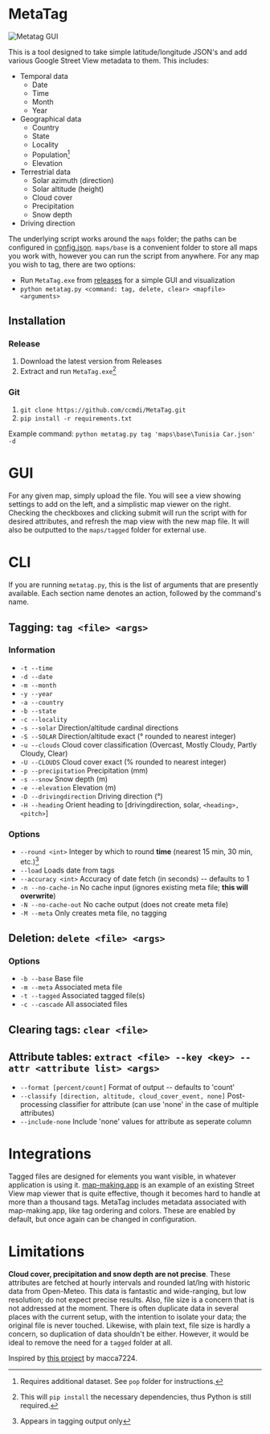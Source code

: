 # MetaTag
![Metatag GUI](https://i.imgur.com/850LAhl.png)

This is a tool designed to take simple latitude/longitude JSON's and add various Google Street View metadata to them. This includes:
* Temporal data
	* Date
	* Time
	* Month
	* Year
* Geographical data
	* Country
	* State
	* Locality
	* Population[^1]
	* Elevation
* Terrestrial data
	* Solar azimuth (direction)
	* Solar altitude (height)
	* Cloud cover
	* Precipitation
	* Snow depth
* Driving direction

[^1]: Requires additional dataset. See `pop` folder for instructions.

The underlying script works around the `maps` folder; the paths can be configured in [config.json](https://github.com/ccmdi/MetaTag/blob/main/config.json). `maps/base` is a convenient folder to store all maps you work with, however you can run the script from anywhere. For any map you wish to tag, there are two options:
* Run `MetaTag.exe` from [releases](https://github.com/ccmdi/MetaTag/releases/) for a simple GUI and visualization
* `python metatag.py <command: tag, delete, clear> <mapfile> <arguments>`

## Installation
### Release
1. Download the latest version from Releases
2. Extract and run `MetaTag.exe`[^3]

[^3]: This will `pip install` the necessary dependencies, thus Python is still required.

### Git
1. `git clone https://github.com/ccmdi/MetaTag.git`
2. `pip install -r requirements.txt`

Example command: `python metatag.py tag 'maps\base\Tunisia Car.json' -d`

# GUI
For any given map, simply upload the file. You will see a view showing settings to add on the left, and a simplistic map viewer on the right. Checking the checkboxes and clicking submit will run the script with for desired attributes, and refresh the map view with the new map file. It will also be outputted to the `maps/tagged` folder for external use.

# CLI
If you are running `metatag.py`, this is the list of arguments that are presently available. Each section name denotes an action, followed by the command's name.
## Tagging: `tag <file> <args>`
### Information
* `-t --time`
* `-d --date`
* `-m --month`
* `-y --year`
* `-a --country`
* `-b --state`
* `-c --locality`
* `-s --solar` Direction/altitude cardinal directions
* `-S --SOLAR` Direction/altitude exact (° rounded to nearest integer)
* `-u --clouds` Cloud cover classification (Overcast, Mostly Cloudy, Partly Cloudy, Clear)
* `-U --CLOUDS` Cloud cover exact (% rounded to nearest integer)
* `-p --precipitation` Precipitation (mm)
* `-s --snow` Snow depth (m)
* `-e --elevation` Elevation (m)
* `-D --drivingdirection` Driving direction (°)
* `-H --heading` Orient heading to \[drivingdirection, solar, `<heading>,<pitch>`\]

### Options
* `--round <int>` Integer by which to round **time** (nearest 15 min, 30 min, etc.)[^2]
* `--load` Loads date from tags
* `--accuracy <int>` Accuracy of date fetch (in seconds) -- defaults to 1
* `-n --no-cache-in` No cache input (ignores existing meta file; **this will overwrite**)
* `-N --no-cache-out` No cache output (does not create meta file)
* `-M --meta` Only creates meta file, no tagging

[^2]: Appears in tagging output only

## Deletion: `delete <file> <args>`
### Options
* `-b --base` Base file
* `-m --meta` Associated meta file
* `-t --tagged` Associated tagged file(s)
* `-c --cascade` All associated files

## Clearing tags: `clear <file>`

## Attribute tables: `extract <file> --key <key> --attr <attribute list> <args>`
* `--format [percent/count]` Format of output -- defaults to 'count'
* `--classify [direction, altitude, cloud_cover_event, none]` Post-processing classifier for attribute (can use 'none' in the case of multiple attributes)
* `--include-none` Include 'none' values for attribute as seperate column


# Integrations
Tagged files are designed for elements you want visible, in whatever application is using it. [map-making.app](https://map-making.app) is an example of an existing Street View map viewer that is quite effective, though it becomes hard to handle at more than a thousand tags. MetaTag includes metadata associated with map-making.app, like tag ordering and colors. These are enabled by default, but once again can be changed in configuration.

# Limitations
**Cloud cover, precipitation and snow depth are not precise**. These attributes are fetched at hourly intervals and rounded lat/lng with historic data from Open-Meteo. This data is fantastic and wide-ranging, but low resolution; do not expect precise results. Also, file size is a concern that is not addressed at the moment. There is often duplicate data in several places with the current setup, with the intention to isolate your data; the original file is never touched. Likewise, with plain text, file size is hardly a concern, so duplication of data shouldn't be either. However, it would be ideal to remove the need for a `tagged` folder at all.

Inspired by [this project](https://github.com/macca7224/sv-date-analyser) by macca7224.
